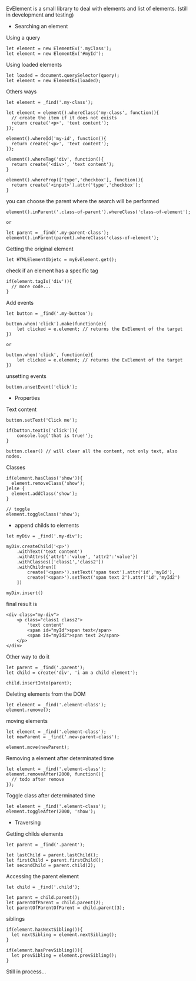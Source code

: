 EvElement is a small library to deal with elements and list of elements. (still in development and testing)


 - Searching an element

Using a query
```
let element = new ElementEv('.myClass');
let element = new ElementEv('#myId');
```
Using loaded elements
```
let loaded = document.querySelector(query);
let element = new ElementEv(loaded);
```
Others ways
```
let element = _find('.my-class');

let element = element().whereClass('my-class', function(){
  // create the item if it does not exists
  return create('<p>', 'text content');
});

element().whereId('my-id', function(){
  return create('<p>', 'text content');
});

element().whereTag('div', function(){
  return create('<div>', 'text content');
}

element().whereProp(['type','checkbox'], function(){
  return create('<input>').attr('type','checkbox');
}
```

you can choose the parent where the search will be performed
```
element().inParent('.class-of-parent').whereClass('class-of-element');

or

let parent = _find('.my-parent-class');
element().inParent(parent).whereClass('class-of-element');

```

Getting the original element
```
let HTMLElementObjetc = myEvElement.get();
```

check if an element has a specific tag
```
if(element.tagIs('div')){
  // more code...
}
```

Add events
```
let button = _find('.my-button');

button.when('click').make(function(e){
    let clicked = e.element; // returns the EvElement of the target 
})

or

button.when('click', function(e){
    let clicked = e.element; // returns the EvElement of the target 
})
```

unsetting events
```
button.unsetEvent('click');
```

- Properties

Text content
```
button.setText('Click me');

if(button.textIs('click')){
    console.log('that is true!');
}

button.clear() // will clear all the content, not only text, also nodes.
```
Classes
```
if(element.hasClass('show')){
  element.removeClass('show');
}else {
  element.addClass('show');
}

// toggle
element.toggleClass('show'); 
```

- append childs to elements
```
let myDiv = _find('.my-div');

myDiv.createChild('<p>')
    .withText('text content')
    .withAttrs({'attr1':'value', 'attr2':'value'})
    .withClasses(['class1','class2'])
    .withChildren([
        create('<span>').setText('span text').attr('id','myId'),
        create('<span>').setText('span text 2').attr('id','myId2')
    ])

myDiv.insert()
```
final result is
```
<div class="my-div">
    <p class="class1 class2">
        'text content'
        <span id="myId">span text</span>
        <span id="myId2">span text 2</span>
    </p>
</div>
```
Other way to do it
```
let parent = _find('.parent');
let child = create('div', 'i am a child element');

child.insertInto(parent);
```

Deleting elements from the DOM
```
let element = _find('.element-class');
element.remove();
```

moving elements
```
let element = _find('.element-class');
let newParent = _find('.new-parent-class');

element.move(newParent);
```

Removing a element after determinated time
```
let element = _find('.element-class');
element.removeAfter(2000, function(){
  // todo after remove
});
```

Toggle class after determinated time
```
let element = _find('.element-class');
element.toggleAfter(2000, 'show');
```


- Traversing

Getting childs elements
```
let parent = _find('.parent');

let lastChild = parent.lastChild();
let firstChild = parent.firstChild();
let secondChild = parent.child(2);
```

Accessing the parent element
```
let child = _find('.child');

let parent = child.parent();
let parentOfParent = child.parent(2);
let parentOfParentOfParent = child.parent(3);
```

siblings
```
if(element.hasNextSibling()){
  let nextSibling = element.nextSibling();
}

if(element.hasPrevSibling()){
  let prevSibling = element.prevSibling();
}
```


Still in process...
